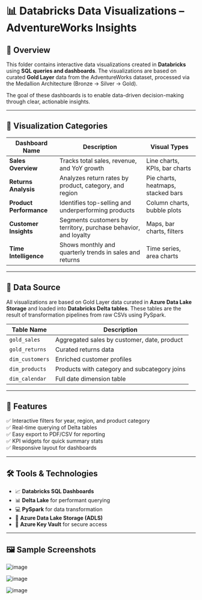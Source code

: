 # 📊 Databricks Data Visualizations – AdventureWorks Insights

## 🧾 Overview

This folder contains interactive data visualizations created in **Databricks** using **SQL queries and dashboards**. The visualizations are based on curated **Gold Layer** data from the AdventureWorks dataset, processed via the Medallion Architecture (Bronze → Silver → Gold).

The goal of these dashboards is to enable data-driven decision-making through clear, actionable insights.

---

## 📁 Visualization Categories

| Dashboard Name           | Description                                                      | Visual Types                       |
|--------------------------|------------------------------------------------------------------|------------------------------------|
| **Sales Overview**       | Tracks total sales, revenue, and YoY growth                     | Line charts, KPIs, bar charts      |
| **Returns Analysis**     | Analyzes return rates by product, category, and region           | Pie charts, heatmaps, stacked bars |
| **Product Performance**  | Identifies top-selling and underperforming products              | Column charts, bubble plots        |
| **Customer Insights**    | Segments customers by territory, purchase behavior, and loyalty  | Maps, bar charts, filters          |
| **Time Intelligence**    | Shows monthly and quarterly trends in sales and returns          | Time series, area charts           |

---

## 🔄 Data Source

All visualizations are based on Gold Layer data curated in **Azure Data Lake Storage** and loaded into **Databricks Delta tables**. These tables are the result of transformation pipelines from raw CSVs using PySpark.

| Table Name             | Description                                      |
|------------------------|--------------------------------------------------|
| `gold_sales`           | Aggregated sales by customer, date, product      |
| `gold_returns`         | Curated returns data                             |
| `dim_customers`        | Enriched customer profiles                       |
| `dim_products`         | Products with category and subcategory joins     |
| `dim_calendar`         | Full date dimension table                        |

---

## 📌 Features

✅ Interactive filters for year, region, and product category  
✅ Real-time querying of Delta tables  
✅ Easy export to PDF/CSV for reporting  
✅ KPI widgets for quick summary stats  
✅ Responsive layout for dashboards  

---

## 🛠️ Tools & Technologies

- 📈 **Databricks SQL Dashboards**  
- 📊 **Delta Lake** for performant querying  
- 💻 **PySpark** for data transformation  
- 🔗 **Azure Data Lake Storage (ADLS)**  
- 🔐 **Azure Key Vault** for secure access  

---

## 🖼️ Sample Screenshots

![image](https://github.com/user-attachments/assets/a422dfac-88e8-4ff3-916e-6b08c967aeab)

![image](https://github.com/user-attachments/assets/efa4bbfe-f9d7-45c9-99e0-ebe68f328384)

![image](https://github.com/user-attachments/assets/7d149222-be38-4264-ba8e-e0650cf348f0)


